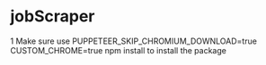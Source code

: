 # jobScraper

1 Make sure use PUPPETEER_SKIP_CHROMIUM_DOWNLOAD=true CUSTOM_CHROME=true npm install to install the package
